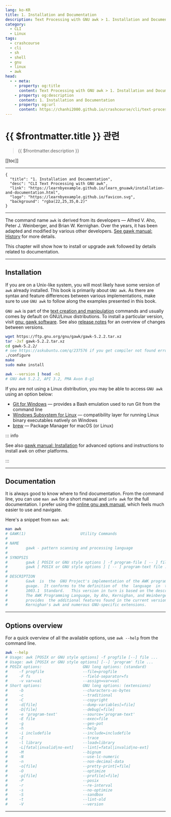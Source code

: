 ```yaml
---
lang: ko-KR
title: 1. Installation and Documentation
description: Text Processing with GNU awk > 1. Installation and Documentation
category: 
  - CLI
  - Linux
tags:
  - crashcourse
  - cli
  - sh
  - shell
  - gnu
  - linux
  - awk
head: 
  - - meta:
    - property: og:title
      content: Text Processing with GNU awk > 1. Installation and Documentation
    - property: og:description
      content: 1. Installation and Documentation
    - property: og:url
      content: https://chanhi2000.github.io/crashcourse/cli/text-processing-w-gnu-awk/01-installation-and-documentation.html
---
```


# {{ $frontmatter.title }} 관련

> {{ $frontmatter.description }}

[[toc]]

---

```component VPCard
{
  "title": "1. Installation and Documentation",
  "desc": "CLI Text Processing with GNU awk",
  "link": "https://learnbyexample.github.io/learn_gnuawk/installation-and-documentation.html",
  "logo": "https://learnbyexample.github.io/favicon.svg",
  "background": "rgba(22,25,35,0.2)"
}
```

---

The command name `awk` is derived from its developers — Alfred V. Aho, Peter J. Weinberger, and Brian W. Kernighan. Over the years, it has been adapted and modified by various other developers. [See gawk manual: History](https://www.gnu.org/software/gawk/manual/gawk.html#History) for more details.

This chapter will show how to install or upgrade awk followed by details related to documentation.

---
## Installation

If you are on a Unix-like system, you will most likely have some version of `awk` already installed. This book is primarily about `GNU awk`. As there are syntax and feature differences between various implementations, make sure to use `GNU awk` to follow along the examples presented in this book.

`GNU awk` is part of the [text creation and manipulation](https://www.gnu.org/manual/manual.html) commands and usually comes by default on GNU/Linux distributions. To install a particular version, visit [gnu: gawk software](https://www.gnu.org/software/gawk/). See also [release notes](https://lists.gnu.org/archive/cgi-bin/namazu.cgi?query=gawk+released&submit=Search%21&idxname=info-gnu&max=20&result=normal&sort=date%3Alate) for an overview of changes between versions.

```sh
wget https://ftp.gnu.org/gnu/gawk/gawk-5.2.2.tar.xz
tar -Jxf gawk-5.2.2.tar.xz
cd gawk-5.2.2/
# see https://askubuntu.com/q/237576 if you get compiler not found error
./configure
make
sudo make install

awk --version | head -n1
# GNU Awk 5.2.2, API 3.2, PMA Avon 8-g1
```

If you are not using a Linux distribution, you may be able to access `GNU awk` using an option below:

- [Git for Windows](https://git-scm.com/downloads) — provides a Bash emulation used to run Git from the command line
- [Windows Subsystem for Linux](https://en.wikipedia.org/wiki/Windows_Subsystem_for_Linux) — compatibility layer for running Linux binary executables natively on Windows
- [brew](https://brew.sh/) — Package Manager for macOS (or Linux)

::: info 

See also [gawk manual: Installation](https://www.gnu.org/software/gawk/manual/html_node/Installation.html) for advanced options and instructions to install awk on other platforms.

:::

---

## Documentation

It is always good to know where to find documentation. From the command line, you can use `man awk` for a short manual and `info awk` for the full documentation. I prefer using the [online gnu awk manual](https://www.gnu.org/software/gawk/manual/), which feels much easier to use and navigate.

Here's a snippet from `man awk`:

```sh
man awk
# GAWK(1)                        Utility Commands                        GAWK(1)  
#   
# NAME
#        gawk - pattern scanning and processing language
# 
# SYNOPSIS
#        gawk [ POSIX or GNU style options ] -f program-file [ -- ] file ...
#        gawk [ POSIX or GNU style options ] [ -- ] program-text file ...
# 
# DESCRIPTION
#        Gawk  is  the  GNU Project's implementation of the AWK programming lan‐
#        guage.  It conforms to the definition of  the  language  in  the  POSIX
#        1003.1  Standard.   This version in turn is based on the description in
#        The AWK Programming Language, by Aho, Kernighan, and Weinberger.   Gawk
#        provides  the additional features found in the current version of Brian
#        Kernighan's awk and numerous GNU-specific extensions.
```

---

## Options overview

For a quick overview of all the available options, use `awk --help` from the command line.

```sh
awk --help
# Usage: awk [POSIX or GNU style options] -f progfile [--] file ...
# Usage: awk [POSIX or GNU style options] [--] 'program' file ...
# POSIX options:                  GNU long options: (standard)
#     -f progfile                 --file=progfile
#     -F fs                       --field-separator=fs
#     -v var=val                  --assign=var=val
# Short options:                  GNU long options: (extensions)
#     -b                          --characters-as-bytes
#     -c                          --traditional
#     -C                          --copyright
#     -d[file]                    --dump-variables[=file]
#     -D[file]                    --debug[=file]
#     -e 'program-text'           --source='program-text'
#     -E file                     --exec=file
#     -g                          --gen-pot
#     -h                          --help
#     -i includefile              --include=includefile
#     -I                          --trace
#     -l library                  --load=library
#     -L[fatal|invalid|no-ext]    --lint[=fatal|invalid|no-ext]
#     -M                          --bignum
#     -N                          --use-lc-numeric
#     -n                          --non-decimal-data
#     -o[file]                    --pretty-print[=file]
#     -O                          --optimize
#     -p[file]                    --profile[=file]
#     -P                          --posix
#     -r                          --re-interval
#     -s                          --no-optimize
#     -S                          --sandbox
#     -t                          --lint-old
#     -V                          --version
```

---

<TagLinks/>